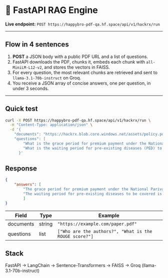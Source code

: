 # 🚀 FastAPI RAG Engine

**Live endpoint:** `POST https://happybro-pdf-qa.hf.space/api/v1/hackrx/run`

---

## Flow in 4 sentences
1. **POST** a JSON body with a public PDF URL and a list of questions.  
2. FastAPI downloads the PDF, chunks it, embeds each chunk with `all-MiniLM-L12-v2`, and stores the vectors in FAISS.  
3. For every question, the most relevant chunks are retrieved and sent to `llama-3.1-70b-instruct` on Groq.  
4. You receive a JSON array of concise answers, one per question, in under 3 seconds.

---

## Quick test

```bash
curl -X POST https://happybro-pdf-qa.hf.space/api/v1/hackrx/run \
  -H "Content-Type: application/json" \
  -d '{
    "documents": "https://hackrx.blob.core.windows.net/assets/policy.pdf?sv=2023-01-03&st=2025-07-04T09%3A11%3A24Z&se=2027-07-05T09%3A11%3A00Z&sr=b&sp=r&sig=N4a9OU0w0QXO6AOIBiu4bpl7AXvEZogeT%2FjUHNO7HzQ%3D",
    "questions": [
        "What is the grace period for premium payment under the National Parivar Mediclaim Plus Policy?",
        "What is the waiting period for pre-existing diseases (PED) to be covered?]
      }'
```
## Response
```JSON
{
    "answers": [
        "The grace period for premium payment under the National Parivar Mediclaim Plus Policy is thirty days, during which coverage shall not be available if no premium is received, and payment made within this period will continue the policy without loss of continuity benefits.",
        "The waiting period for pre-existing diseases to be covered is 36 months of continuous coverage after the date of inception of the first policy. However, if the insured person has continuous coverage without a break as per IRDAI portability norms, the waiting period can be reduced to the extent of prior coverage. If the insured has prior coverage, the waiting period will be reduced accordingly."
        ]
}
```
| Field     | Type   | Example                                                |
| --------- | ------ | ------------------------------------------------------ |
| documents | string | `"https://example.com/paper.pdf"`                      |
| questions | list   | `["Who are the authors?", "What is the ROUGE score?"]` |

## Stack
FastAPI → LangChain → Sentence-Transformers → FAISS → Groq (llama-3.1-70b-instruct)
